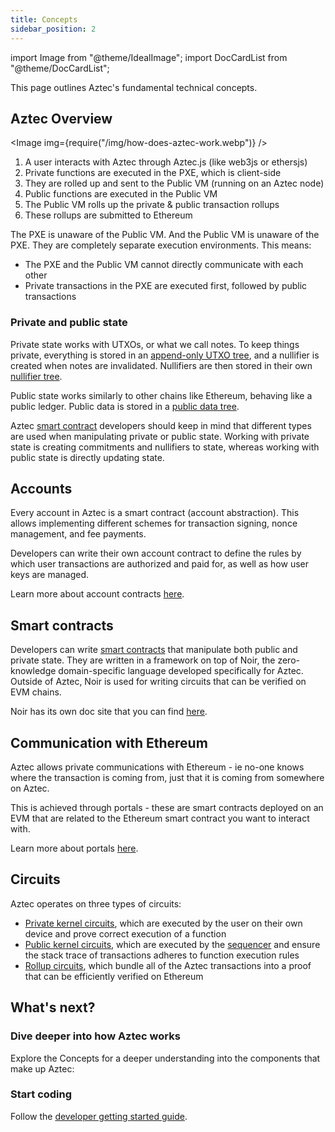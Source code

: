 ```yaml
---
title: Concepts
sidebar_position: 2
---
```


import Image from "@theme/IdealImage";
import DocCardList from "@theme/DocCardList";

This page outlines Aztec's fundamental technical concepts.

## Aztec Overview

<Image img={require("/img/how-does-aztec-work.webp")} />

1. A user interacts with Aztec through Aztec.js (like web3js or ethersjs)
2. Private functions are executed in the PXE, which is client-side
3. They are rolled up and sent to the Public VM (running on an Aztec node)
4. Public functions are executed in the Public VM
5. The Public VM rolls up the private & public transaction rollups
6. These rollups are submitted to Ethereum

The PXE is unaware of the Public VM. And the Public VM is unaware of the PXE. They are completely separate execution environments. This means:

- The PXE and the Public VM cannot directly communicate with each other
- Private transactions in the PXE are executed first, followed by public transactions

### Private and public state

Private state works with UTXOs, or what we call notes. To keep things private, everything is stored in an [append-only UTXO tree](storage/trees/index.md#note-hash-tree), and a nullifier is created when notes are invalidated. Nullifiers are then stored in their own [nullifier tree](storage/trees/indexed_merkle_tree.mdx#primer-on-nullifier-trees).

Public state works similarly to other chains like Ethereum, behaving like a public ledger. Public data is stored in a [public data tree](storage/trees/index.md#public-state-tree).

Aztec [smart contract](smart_contracts/index.md) developers should keep in mind that different types are used when manipulating private or public state. Working with private state is creating commitments and nullifiers to state, whereas working with public state is directly updating state.

## Accounts

Every account in Aztec is a smart contract (account abstraction). This allows implementing different schemes for transaction signing, nonce management, and fee payments.

Developers can write their own account contract to define the rules by which user transactions are authorized and paid for, as well as how user keys are managed.

Learn more about account contracts [here](index.md).

## Smart contracts

Developers can write [smart contracts](smart_contracts/index.md) that manipulate both public and private state. They are written in a framework on top of Noir, the zero-knowledge domain-specific language developed specifically for Aztec. Outside of Aztec, Noir is used for writing circuits that can be verified on EVM chains.

Noir has its own doc site that you can find [here](https://noir-lang.org).

## Communication with Ethereum

Aztec allows private communications with Ethereum - ie no-one knows where the transaction is coming from, just that it is coming from somewhere on Aztec.

This is achieved through portals - these are smart contracts deployed on an EVM that are related to the Ethereum smart contract you want to interact with.

Learn more about portals [here](../../protocol-specs/l1-smart-contracts/index.md).

## Circuits

Aztec operates on three types of circuits:

- [Private kernel circuits](circuits/kernels/private_kernel.md), which are executed by the user on their own device and prove correct execution of a function
- [Public kernel circuits](./circuits/kernels/public_kernel.md), which are executed by the [sequencer](nodes_clients/sequencer/index.md) and ensure the stack trace of transactions adheres to function execution rules
- [Rollup circuits](circuits/index.md), which bundle all of the Aztec transactions into a proof that can be efficiently verified on Ethereum

## What's next?

### Dive deeper into how Aztec works

Explore the Concepts for a deeper understanding into the components that make up Aztec:

<DocCardList />

### Start coding

Follow the [developer getting started guide](../../getting_started.md).
